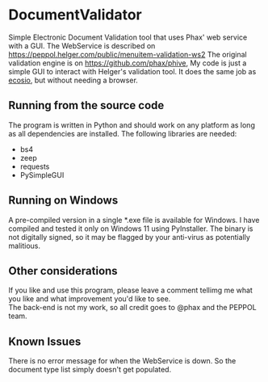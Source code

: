 # DocumentValidator
Simple Electronic Document Validation tool that uses Phax' web service with a GUI.
The WebService is described on https://peppol.helger.com/public/menuitem-validation-ws2
The original validation engine is on https://github.com/phax/phive, My code is just a simple GUI to interact with Helger's validation tool. It does the same job as [ecosio](https://ecosio.com/en/peppol-and-xml-document-validator/), but without needing a browser.

## Running from the source code
The program is written in Python and should work on any platform as long as all dependencies are installed. The following libraries are needed:
* bs4
* zeep
* requests
* PySimpleGUI

## Running on Windows
A pre-compiled version in a single *.exe file is available for Windows. I have compiled and tested it only on Windows 11 using PyInstaller.
The binary is not digitally signed, so it may be flagged by your anti-virus as potentially malitious.

## Other considerations
If you like and use this program, please leave a comment tellimg me what you like and what improvement you'd like to see.  
The back-end is not my work, so all credit goes to @phax and the PEPPOL team.

## Known Issues
There is no error message for when the WebService is down. So the document type list simply doesn't get populated.

